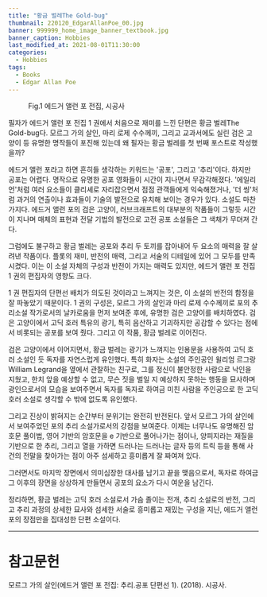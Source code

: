```yaml
---
title: "황금 벌레The Gold-bug"
thumbnail: 220120_EdgarAllanPoe_00.jpg
banner: 999999_home_image_banner_textbook.jpg
banner_caption: Hobbies
last_modified_at: 2021-08-01T11:30:00
categories:
  - Hobbies
tags:
  - Books
  - Edgar Allan Poe
---
```


<figure class="align-center" style="width: 450px">
  <a href="/assets/images/220120_EdgarAllanPoe_00.jpg">
  <img src="{{ site.url }}{{ site.baseurl }}/assets/images/220120_EdgarAllanPoe_00.jpg" alt="">
  </a>
  <figcaption>
  Fig.1 에드거 앨런 포 전집, 시공사
  </figcaption>
</figure>

필자가 에드거 앨런 포 전집 1 권에서 처음으로 재미를 느낀 단편은 황금 벌레The Gold-bug다. 모르그 가의 살인, 마리 로제 수수께끼, 그리고 교과서에도 실린 검은 고양이 등 유명한 명작들이 포진해 있는데 왜 필자는 황금 벌레를 첫 번째 포스트로 작성했을까?

에드거 앨런 포라고 하면 흔히들 생각하는 키워드는 '공포', 그리고 '추리'이다. 하지만 공포는 어렵다. 명작으로 유명한 공포 영화들이 시간이 지나면서 무감각해졌다. '에일리언'처럼 여러 요소들이 클리셰로 자리잡으면서 점점 관객들에게 익숙해졌거나, '더 씽'처럼 과거의 연출이나 효과들이 기술의 발전으로 유치해 보이는 경우가 있다. 소설도 마찬가지다. 에드거 앨런 포의 검은 고양이, 러브크래프트의 대부분의 작품들이 그렇듯 시간이 지나며 매체의 표현과 전달 기법의 발전으로 고전 공포 소설들은 그 색채가 무뎌져 간다.

그럼에도 불구하고 황금 벌레는 공포와 추리 두 토끼를 잡아내어 두 요소의 매력을 잘 살려낸 작품이다. 플롯의 재미, 반전의 매력, 그리고 서술의 디테일에 있어 그 모두를 만족시켰다. 이는 이 소설 자체의 구성과 반전이 가지는 매력도 있지만, 에드거 앨런 포 전집 1 권의 편집자의 영향도 크다.

1 권 편집자의 단편선 배치가 의도된 것이라고 느껴지는 것은, 이 소설의 반전의 함정을 잘 파놓았기 때문이다. 1 권의 구성은, 모르그 가의 살인과 마리 로제 수수께끼로 포의 추리소설 작가로서의 날카로움을 먼저 보여준 후에, 유명한 검은 고양이를 배치하였다. 검은 고양이에서 고딕 호러 특유의 광기, 특히 음산하고 기괴하지만 공감할 수 있다는 점에서 비롯되는 공포를 보여 줬다. 그리고 이 작품, 황금 벌레로 이어진다.

검은 고양이에서 이어지면서, 황금 벌레는 광기가 느껴지는 인용문을 사용하여 고딕 호러 소설인 듯 독자를 자연스럽게 유인했다. 특히 화자는 소설의 주인공인 윌리엄 르그랑William Legrand을 옆에서 관찰하는 친구로, 그를 정신이 불안정한 사람으로 낙인을 지웠고, 한치 앞을 예상할 수 없고, 무슨 짓을 벌일 지 예상하지 못하는 행동을 묘사하며 광인으로서의 모습을 보여주면서 독자를 독자로 하여금 미친 사람을 주인공으로 한 고딕 호러 소설로 생각할 수 밖에 없도록 유인했다.

그리고 진상이 밝혀지는 순간부터 분위기는 완전히 반전된다. 앞서 모르그 가의 살인에서 보여주었던 포의 추리 소설가로서의 강점을 보여준다. 이제는 너무나도 유명해진 암호문 풀이법, 영어 기반의 암호문을 e 기반으로 풀어나가는 점이나, 양피지라는 재질을 기반으로 한 추리, 그리고 열을 가하면 드러나는 드러나는 글자 등의 트릭 등을 통해 사건의 전말을 찾아가는 점이 아주 섬세하고 흥미롭게 잘 짜여져 있다.

그러면서도 마지막 장면에서 의미심장한 대사를 남기고 끝을 맺음으로서, 독자로 하여금 그 이후의 장면을 상상하게 만들면서 공포의 요소가 다시 여운을 남긴다.

정리하면, 황금 벌레는 고딕 호러 소설로서 가슴 졸이는 전개, 추리 소설로의 반전, 그리고 추리 과정의 상세한 묘사와 섬세한 서술로 흥미롭고 재밌는 구성을 지닌, 에드거 앨런 포의 장점만을 집대성한 단편 소설이다.

---
# 참고문헌

모르그 가의 살인(에드거 앨런 포 전집: 추리.공포 단편선 1). (2018). 시공사.
